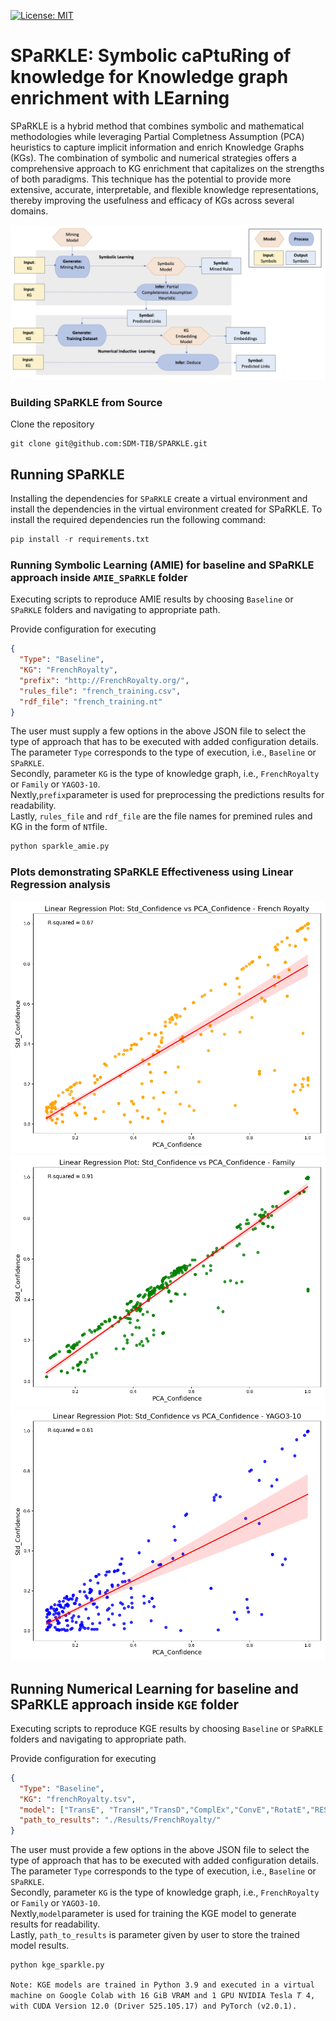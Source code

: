 [![License: MIT](https://img.shields.io/badge/License-MIT-yellow.svg)](LICENSE)
# SPaRKLE:  Symbolic caPtuRing of knowledge for Knowledge graph enrichment with LEarning

SPaRKLE is a hybrid method that combines symbolic and mathematical methodologies 
while leveraging Partial Completness Assumption (PCA) heuristics to capture implicit information and enrich Knowledge Graphs (KGs).
The combination of symbolic and numerical strategies offers a comprehensive approach to KG enrichment that capitalizes on the strengths of both paradigms. 
This technique has the potential to provide more extensive, accurate, interpretable, and flexible knowledge representations, thereby improving the usefulness and efficacy of KGs across several domains.



![SPaRKLE Design Pattern](https://raw.githubusercontent.com/SDM-TIB/SPARKLE/main/images/SPARKLE.png "SPaRKLE Design Pattern")




### Building SPaRKLE from Source
Clone the repository
```git
git clone git@github.com:SDM-TIB/SPARKLE.git
```

## Running SPaRKLE
Installing the dependencies for ```SPaRKLE``` create a virtual environment and 
install the dependencies in the virtual environment created for SPaRKLE. To install the 
required dependencies run the following command:
```python
pip install -r requirements.txt
```

### Running Symbolic Learning (AMIE) for baseline and SPaRKLE approach inside ``AMIE_SPaRKLE`` folder
Executing scripts to reproduce AMIE results by choosing ``Baseline`` or ``SPaRKLE`` folders and navigating to appropriate path.

Provide configuration for executing
```json
{
  "Type": "Baseline",
  "KG": "FrenchRoyalty",
  "prefix": "http://FrenchRoyalty.org/",
  "rules_file": "french_training.csv",
  "rdf_file": "french_training.nt"
}
```
The user must supply a few options in the above JSON file to select the type of approach that has to be executed with added configuration details. <br>
The parameter ``Type`` corresponds to the type of execution, i.e., ```Baseline``` or ```SPaRKLE```.<br>
Secondly, parameter ``KG`` is the type of knowledge graph, i.e., ```FrenchRoyalty``` or ```Family``` or ```YAGO3-10```.<br>
Nextly,```prefix```parameter is used for preprocessing the predictions results for readability.<br>
Lastly, ```rules_file``` and ```rdf_file``` are the file names for premined rules and KG in the form of `NT`file.

```python
python sparkle_amie.py 
```

### Plots demonstrating SPaRKLE Effectiveness using Linear Regression analysis
![French Royalty](https://raw.githubusercontent.com/SDM-TIB/SPARKLE/main/images/FR_linear_regression.png "FrenchRoyalty_Linear_Regression_Analysis")
![Family KG](https://raw.githubusercontent.com/SDM-TIB/SPARKLE/main/images/Family_linear_regression.png "Family_Linear_Regression_Analysis")
![YAGO3-10](https://raw.githubusercontent.com/SDM-TIB/SPARKLE/main/images/YAGO3-10_linear_regression.png "YAGO3-10_Linear_Regression_Analysis")



## Running Numerical Learning for baseline and SPaRKLE approach inside ``KGE`` folder
Executing scripts to reproduce KGE results by choosing ``Baseline`` or ``SPaRKLE`` folders and navigating to appropriate path.

Provide configuration for executing
```json
{
  "Type": "Baseline",
  "KG": "frenchRoyalty.tsv",
  "model": ["TransE", "TransH","TransD","ComplEx","ConvE","RotatE","RESCAL"],
  "path_to_results": "./Results/FrenchRoyalty/"
}
```
The user must provide a few options in the above JSON file to select the type of approach that has to be executed with added configuration details. <br>
The parameter ``Type`` corresponds to the type of execution, i.e., ```Baseline``` or ```SPaRKLE```.<br>
Secondly, parameter ``KG`` is the type of knowledge graph, i.e., ```FrenchRoyalty``` or ```Family``` or ```YAGO3-10```.<br>
Nextly,```model```parameter is used for training the KGE model to generate results for readability.<br>
Lastly, ```path_to_results``` is parameter given by user to store the trained model results.

```python
python kge_sparkle.py 
```
`Note: KGE models are trained in Python 3.9 and executed in a virtual machine on Google Colab with 16 GiB VRAM and 1
GPU NVIDIA Tesla 𝑇 4, with CUDA Version 12.0 (Driver 525.105.17) and PyTorch (v2.0.1).`

